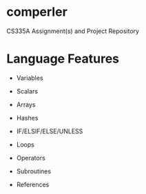 # comperler
CS335A Assignment(s) and Project Repository

# Language Features

* Variables

* Scalars

* Arrays

* Hashes

* IF/ELSIF/ELSE/UNLESS

* Loops

* Operators

* Subroutines

* References

